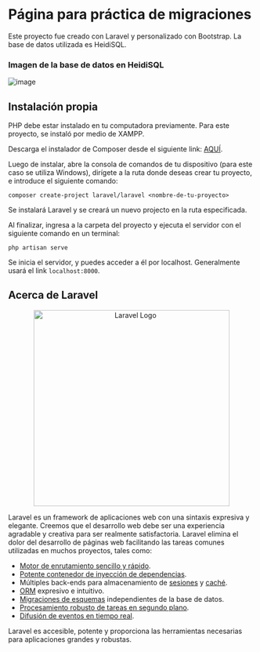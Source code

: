 # Página para práctica de migraciones

Este proyecto fue creado con Laravel y personalizado con Bootstrap. La base de datos utilizada es HeidiSQL.

### Imagen de la base de datos en HeidiSQL

![image](https://github.com/manuel-gonzales/page-nav/assets/141975981/e4ea280f-3b28-4b9a-b83e-0d07e1588654)

## Instalación propia

PHP debe estar instalado en tu computadora previamente. Para este proyecto, se instaló por medio de XAMPP.

Descarga el instalador de Composer desde el siguiente link: [AQUÍ](https://getcomposer.org/download/).

Luego de instalar, abre la consola de comandos de tu dispositivo (para este caso se utiliza Windows), dirígete a la ruta donde deseas crear tu proyecto, e introduce el siguiente comando:

```
composer create-project laravel/laravel <nombre-de-tu-proyecto>
```

Se instalará Laravel y se creará un nuevo projecto en la ruta especificada.

Al finalizar, ingresa a la carpeta del proyecto y ejecuta el servidor con el siguiente comando en un terminal:

```
php artisan serve
```

Se inicia el servidor, y puedes acceder a él por localhost. Generalmente usará el link `localhost:8000`.

## Acerca de Laravel

<p align="center"><a href="https://laravel.com" target="_blank"><img src="https://raw.githubusercontent.com/laravel/art/master/logo-lockup/5%20SVG/2%20CMYK/1%20Full%20Color/laravel-logolockup-cmyk-red.svg" width="400" alt="Laravel Logo"></a></p>

Laravel es un framework de aplicaciones web con una sintaxis expresiva y elegante. Creemos que el desarrollo web debe ser una experiencia agradable y creativa para ser realmente satisfactoria. Laravel elimina el dolor del desarrollo de páginas web facilitando las tareas comunes utilizadas en muchos proyectos, tales como:

- [Motor de enrutamiento sencillo y rápido](https://laravel.com/docs/routing).
- [Potente contenedor de inyección de dependencias](https://laravel.com/docs/container).
- Múltiples back-ends para almacenamiento de [sesiones](https://laravel.com/docs/session) y [caché](https://laravel.com/docs/cache).
- [ORM](https://laravel.com/docs/eloquent) expresivo e intuitivo.
- [Migraciones de esquemas](https://laravel.com/docs/migrations) independientes de la base de datos.
- [Procesamiento robusto de tareas en segundo plano](https://laravel.com/docs/queues).
- [Difusión de eventos en tiempo real](https://laravel.com/docs/broadcasting).

Laravel es accesible, potente y proporciona las herramientas necesarias para aplicaciones grandes y robustas.